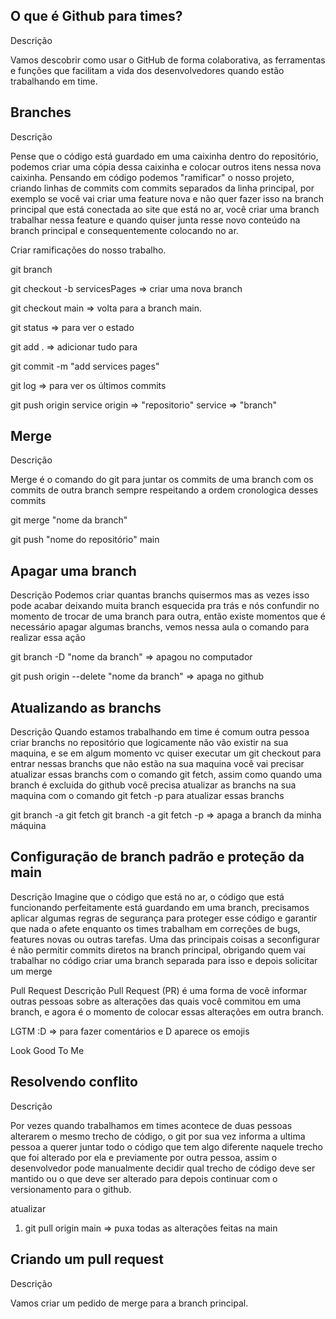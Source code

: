 ## O que é Github para times?
Descrição

Vamos descobrir como usar o GitHub de forma colaborativa, as ferramentas e funções que facilitam a vida dos desenvolvedores quando estão trabalhando em time.

## Branches
Descrição

Pense que o código está guardado em uma caixinha dentro do repositório, podemos criar uma cópia dessa caixinha e colocar outros itens nessa nova caixinha. Pensando em código podemos "ramificar" o nosso projeto, criando linhas de commits com commits separados da linha principal, por exemplo se você vai criar uma feature nova e não quer fazer isso na branch principal que está conectada ao site que está no ar, você criar uma branch trabalhar nessa feature e quando quiser junta resse novo conteúdo na branch principal e consequentemente colocando no ar.

Criar ramificações do nosso trabalho.

git branch

git checkout -b servicesPages => criar uma nova branch

git checkout main => volta para a branch main.

git status => para ver o estado

git add . => adicionar tudo para 

git commit -m "add services pages"

git log => para ver os últimos commits

git push origin service 
origin => "repositorio"
service => "branch"

## Merge
Descrição

Merge é o comando do git para juntar os commits de uma branch com os commits de outra branch sempre respeitando a ordem cronologica desses commits

git merge "nome da branch"

git push "nome do repositório" main

## Apagar uma branch
Descrição
Podemos criar quantas branchs quisermos mas as vezes isso pode acabar deixando muita branch esquecida pra trás e nós confundir no momento de trocar de uma branch para outra, então existe momentos que é necessário apagar algumas branchs, vemos nessa aula o comando para realizar essa ação

git branch -D "nome da branch" => apagou no computador

git push origin --delete "nome da branch" => apaga no github

## Atualizando as branchs
Descrição
Quando estamos trabalhando em time é comum outra pessoa criar branchs no repositório que logicamente não vão existir na sua maquina, e se em algum momento vc quiser executar um git checkout para entrar nessas branchs que não estão na sua maquina você vai precisar atualizar essas branchs com o comando git fetch, assim como quando uma branch é excluida do github você precisa atualizar as branchs na sua maquina com o comando git fetch -p para atualizar essas branchs

git branch -a
git fetch
git branch -a
git fetch -p => apaga a branch da minha máquina

## Configuração de branch padrão e proteção da main
Descrição
Imagine que o código que está no ar, o código que está funcionando perfeitamente está guardando em uma branch, precisamos aplicar algumas regras de segurança para proteger esse código e garantir que nada o afete enquanto os times trabalham em correções de bugs, features novas ou outras tarefas. Uma das principais coisas a seconfigurar é não permitir commits diretos na branch principal, obrigando quem vai trabalhar no código criar uma branch separada para isso e depois solicitar um merge

Pull Request
Descrição
Pull Request (PR) é uma forma de você informar outras pessoas sobre as alterações das quais você commitou em uma branch, e agora é o momento de colocar essas alterações em outra branch.


LGTM :D => para fazer comentários e D aparece os emojis

Look Good To Me

## Resolvendo conflito
Descrição

Por vezes quando trabalhamos em times acontece de duas pessoas alterarem o mesmo trecho de código, o git por sua vez informa a ultima pessoa a querer juntar todo o código que tem algo diferente naquele trecho que foi alterado por ela e previamente por outra pessoa, assim o desenvolvedor pode manualmente decidir qual trecho de código deve ser mantido ou o que deve ser alterado para depois continuar com o versionamento para o github.

atualizar
1. git pull origin main => puxa todas as alterações feitas na main

## Criando um pull request
Descrição

Vamos criar um pedido de merge para a branch principal.